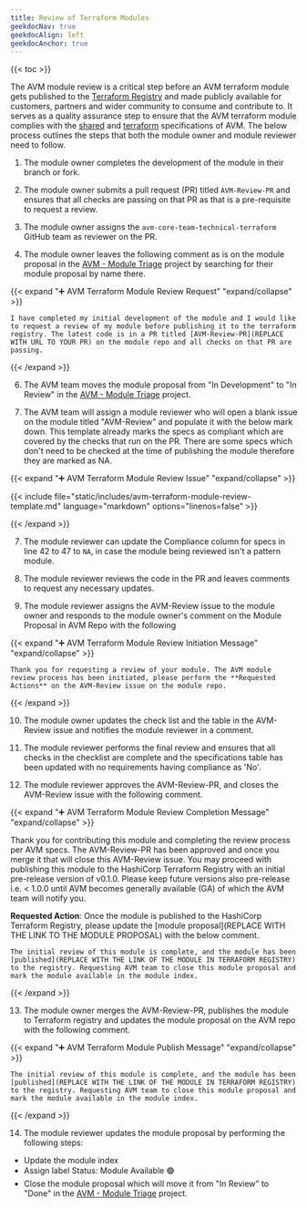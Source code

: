 ```yaml
---
title: Review of Terraform Modules
geekdocNav: true
geekdocAlign: left
geekdocAnchor: true
---
```


{{< toc >}}

The AVM module review is a critical step before an AVM terraform module gets published to the [Terraform Registry](https://registry.terraform.io/) and made publicly available for customers, partners and wider community to consume and contribute to. It serves as a quality assurance step to ensure that the AVM terraform module complies with the [shared](https://azure.github.io/Azure-Verified-Modules/specs/shared/) and [terraform](https://azure.github.io/Azure-Verified-Modules/specs/terraform/) specifications of AVM. The below process outlines the steps that both the module owner and module reviewer need to follow.

1. The module owner completes the development of the module in their branch or fork.

2. The module owner submits a pull request (PR) titled `AVM-Review-PR` and ensures that all checks are passing on that PR as that is a pre-requisite to request a review.

3. The module owner assigns the `avm-core-team-technical-terraform` GitHub team as reviewer on the PR.

4. The module owner leaves the following comment as is on the module proposal in the [AVM - Module Triage](https://github.com/orgs/Azure/projects/529) project by searching for their module proposal by name there.

{{< expand "➕ AVM Terraform Module Review Request" "expand/collapse" >}}

```I have completed my initial development of the module and I would like to request a review of my module before publishing it to the terraform registry. The latest code is in a PR titled [AVM-Review-PR](REPLACE WITH URL TO YOUR PR) on the module repo and all checks on that PR are passing.```

{{< /expand >}}

6. The AVM team moves the module proposal from "In Development" to "In Review" in the [AVM - Module Triage](https://github.com/orgs/Azure/projects/529) project.

7. The AVM team will assign a module reviewer who will open a blank issue on the module titled "AVM-Review" and populate it with the below mark down. This template already marks the specs as compliant which are covered by the checks that run on the PR. There are some specs which don't need to be checked at the time of publishing the module therefore they are marked as NA.

{{< expand "➕ AVM Terraform Module Review Issue" "expand/collapse" >}}

{{< include file="static/includes/avm-terraform-module-review-template.md" language="markdown" options="linenos=false" >}}

{{< /expand >}}

7. The module reviewer can update the Compliance column for specs in line 42 to 47 to `NA`, in case the module being reviewed isn't a pattern module.

8. The module reviewer reviews the code in the PR and leaves comments to request any necessary updates.

9. The module reviewer assigns the AVM-Review issue to the module owner and responds to the module owner's comment on the Module Proposal in AVM Repo with the following

{{< expand "➕ AVM Terraform Module Review Initiation Message" "expand/collapse" >}}

```Thank you for requesting a review of your module. The AVM module review process has been initiated, please perform the **Requested Actions** on the AVM-Review issue on the module repo.```

{{< /expand >}}

10. The module owner updates the check list and the table in the AVM-Review issue and notifies the module reviewer in a comment.

11. The module reviewer performs the final review and ensures that all checks in the checklist are complete and the specifications table has been updated with no requirements having compliance as 'No'.

12. The module reviewer approves the AVM-Review-PR, and closes the AVM-Review issue with the following comment.

{{< expand "➕ AVM Terraform Module Review Completion Message" "expand/collapse" >}}
<!-- markdownlint-disable -->
Thank you for contributing this module and completing the review process per AVM specs. The AVM-Review-PR has been approved and once you merge it that will close this AVM-Review issue. You may proceed with publishing this module to the HashiCorp Terraform Registry with an initial pre-release version of v0.1.0. Please keep future versions also pre-release i.e. < 1.0.0 until AVM becomes generally available (GA) of which the AVM team will notify you.

**Requested Action**: Once the module is published to the HashiCorp Terraform Registry, please update the [module proposal](REPLACE WITH THE LINK TO THE MODULE PROPOSAL) with the below comment.

`The initial review of this module is complete, and the module has been [published](REPLACE WITH THE LINK OF THE MODULE IN TERRAFORM REGISTRY) to the registry. Requesting AVM team to close this module proposal and mark the module available in the module index.`

{{< /expand >}}

13. The module owner merges the AVM-Review-PR, publishes the module to Terraform registry and updates the module proposal on the AVM repo with the following comment.

{{< expand "➕ AVM Terraform Module Publish Message" "expand/collapse" >}}

`The initial review of this module is complete, and the module has been [published](REPLACE WITH THE LINK OF THE MODULE IN TERRAFORM REGISTRY) to the registry. Requesting AVM team to close this module proposal and mark the module available in the module index.`

{{< /expand >}}

14. The module reviewer updates the module proposal by performing the following steps:
- Update the module index
- Assign label Status: Module Available :green_circle:
- Close the module proposal which will move it from "In Review" to "Done" in the [AVM - Module Triage](https://github.com/orgs/Azure/projects/529) project.
